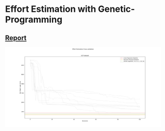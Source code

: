 # Effort Estimation with Genetic-Programming
## [Report](https://docs.google.com/document/d/1GGIuUBP0hcXi4QJc6eFECNzvZCav0VG8N-a2lL4CrrA/edit)

![plot of genetic algorithm improving](UCP_Plot.png)